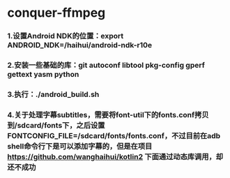 # conquer-ffmpeg
### 1.设置Android NDK的位置：export ANDROID_NDK=/haihui/android-ndk-r10e
### 2.安装一些基础的库：git autoconf libtool pkg-config gperf gettext yasm python
### 3.执行：./android_build.sh
### 4.关于处理字幕subtitles，需要将font-util下的fonts.conf拷贝到/sdcard/fonts下，之后设置FONTCONFIG_FILE=/sdcard/fonts/fonts.conf，不过目前在adb shell命令行下是可以添加字幕的，但是在项目 https://github.com/wanghaihui/kotlin2 下面通过动态库调用，却还不成功
